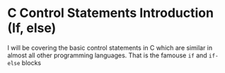 # C Control Statements Introduction (If, else)

I will be covering the basic control statements in C which are similar in almost all other programming languages.
That is the famouse `if` and `if-else` blocks
